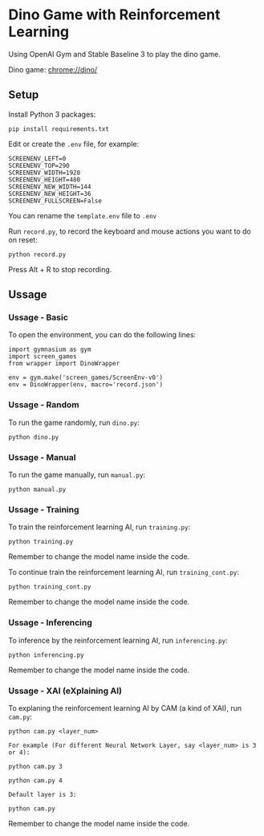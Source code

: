 # Dino Game with Reinforcement Learning

Using OpenAI Gym and Stable Baseline 3 to play the dino game.

Dino game: <a href="chrome://dino/">chrome://dino/</a>

## Setup

Install Python 3 packages:
```
pip install requirements.txt
```

Edit or create the `.env` file, for example:
```
SCREENENV_LEFT=0
SCREENENV_TOP=290
SCREENENV_WIDTH=1920
SCREENENV_HEIGHT=480
SCREENENV_NEW_WIDTH=144
SCREENENV_NEW_HEIGHT=36
SCREENENV_FULLSCREEN=False
```
You can rename the `template.env` file to `.env`

Run `record.py`, to record the keyboard and mouse actions you want to do on reset:
```
python record.py
```

Press Alt + R to stop recording.

## Ussage

### Ussage - Basic

To open the environment, you can do the following lines:
```=Python
import gymnasium as gym
import screen_games
from wrapper import DinoWrapper

env = gym.make('screen_games/ScreenEnv-v0')
env = DinoWrapper(env, macro='record.json')
```

### Ussage - Random

To run the game randomly, run `dino.py`:
```
python dino.py
```

### Ussage - Manual

To run the game manually, run `manual.py`:
```
python manual.py
```

### Ussage - Training

To train the reinforcement learning AI, run `training.py`:
```
python training.py
```
Remember to change the model name inside the code.

To continue train the reinforcement learning AI, run `training_cont.py`:
```
python training_cont.py
```
Remember to change the model name inside the code.

### Ussage - Inferencing

To inference by the reinforcement learning AI, run `inferencing.py`:
```
python inferencing.py
```
Remember to change the model name inside the code.

### Ussage - XAI (eXplaining AI)

To explaning the reinforcement learning AI by CAM (a kind of XAI), run `cam.py`:
```
python cam.py <layer_num>

For example (For different Neural Network Layer, say <layer_num> is 3 or 4):

python cam.py 3

python cam.py 4

Default layer is 3:

python cam.py
```
Remember to change the model name inside the code.